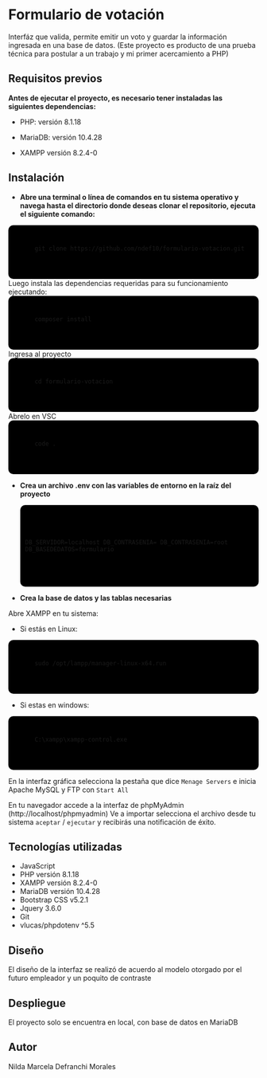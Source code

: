 # Formulario de votación

Interfáz que valida, permite emitir un voto y guardar la información ingresada en una base de datos.
(Este proyecto es producto de una prueba técnica para postular a un trabajo y mi primer acercamiento a PHP) 

## Requisitos previos

__Antes de ejecutar el proyecto, es necesario tener instaladas las siguientes dependencias:__

- PHP: versión 8.1.18 

- MariaDB: versión 10.4.28

- XAMPP versión 8.2.4-0 

## Instalación

- __Abre una terminal o línea de comandos en tu sistema operativo y navega hasta el directorio donde deseas clonar el repositorio, ejecuta el siguiente comando:__
<div style="background-color: black; padding: 10px; border-radius: 10px;">
  <pre>
    <code>
      git clone https://github.com/ndef10/formulario-votacion.git
    </code>
  </pre>
</div>
Luego instala las dependencias requeridas para su funcionamiento ejecutando:
<div style="background-color: black; padding: 10px; border-radius: 10px;">
  <pre>
    <code>
      composer install
    </code>
  </pre>
</div>
Ingresa al proyecto
<div style="background-color: black; padding: 10px; border-radius: 10px;">
  <pre>
    <code>
      cd formulario-votacion
    </code>
  </pre>
</div>
Abrelo en VSC
<div style="background-color: black; padding: 10px; border-radius: 10px;">
  <pre>
    <code>
      code .
    </code>
  </pre>
</div>

- __Crea un archivo .env con las variables de entorno en la raíz del proyecto__

   <div style="background-color: black; padding: 10px; border-radius: 10px;">
  	<pre>
    	<code>
    	
	DB_SERVIDOR=localhost
	DB_CONTRASENIA=
	DB_CONTRASENIA=root
	DB_BASEDEDATOS=formulario	
    	</code>
  	</pre>
   </div>

- __Crea la base de datos y las tablas necesarias__

Abre XAMPP en tu sistema:
- Si estás en Linux: 
<div style="background-color: black; padding: 10px; border-radius: 10px;">
  <pre>
    <code>
      sudo /opt/lampp/manager-linux-x64.run
    </code>
  </pre>
</div>


- Si estas en windows:
<div style="background-color: black; padding: 10px; border-radius: 10px;">
  <pre>
    <code>
      C:\xampp\xampp-control.exe
    </code>
  </pre>
</div>

En la interfaz gráfica selecciona la pestaña que dice `Menage Servers` e inicia Apache MySQL y FTP con `Start All`

En tu navegador accede a la interfaz de phpMyAdmin (http://localhost/phpmyadmin)
Ve a importar selecciona el archivo desde tu sistema `aceptar` / `ejecutar` y recibirás una notificación de éxito.

## Tecnologías utilizadas

- JavaScript
- PHP versión 8.1.18
- XAMPP versión 8.2.4-0
- MariaDB versión 10.4.28
- Bootstrap CSS v5.2.1
- Jquery 3.6.0 
- Git
- vlucas/phpdotenv ^5.5

## Diseño

El diseño de la interfaz se realizó de acuerdo al modelo otorgado por el futuro empleador y un poquito de contraste

## Despliegue

El proyecto solo se encuentra en local, con base de datos en MariaDB


## Autor

Nilda Marcela Defranchi Morales